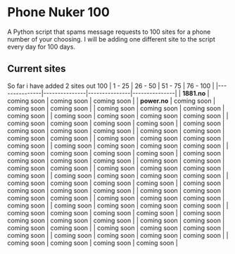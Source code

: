 # Phone Nuker 100
A Python script that spams message requests to 100 sites for a phone number of your choosing. I will be adding one different site to the script every day for 100 days.
## Current sites
So far i have added 2 sites out 100
| 1 - 25        | 26 - 50       | 51 - 75       | 76 - 100      |
|---------------|---------------|---------------|---------------|
| **1881.no**   | coming soon   | coming soon   | coming soon   |
| **power.no**  | coming soon   | coming soon   | coming soon   |
| coming soon   | coming soon   | coming soon   | coming soon   |
| coming soon   | coming soon   | coming soon   | coming soon   |
| coming soon   | coming soon   | coming soon   | coming soon   |
| coming soon   | coming soon   | coming soon   | coming soon   |
| coming soon   | coming soon   | coming soon   | coming soon   |
| coming soon   | coming soon   | coming soon   | coming soon   |
| coming soon   | coming soon   | coming soon   | coming soon   |
| coming soon   | coming soon   | coming soon   | coming soon   |
| coming soon   | coming soon   | coming soon   | coming soon   |
| coming soon   | coming soon   | coming soon   | coming soon   |
| coming soon   | coming soon   | coming soon   | coming soon   |
| coming soon   | coming soon   | coming soon   | coming soon   |
| coming soon   | coming soon   | coming soon   | coming soon   |
| coming soon   | coming soon   | coming soon   | coming soon   |
| coming soon   | coming soon   | coming soon   | coming soon   |
| coming soon   | coming soon   | coming soon   | coming soon   |
| coming soon   | coming soon   | coming soon   | coming soon   |
| coming soon   | coming soon   | coming soon   | coming soon   |
| coming soon   | coming soon   | coming soon   | coming soon   |
| coming soon   | coming soon   | coming soon   | coming soon   |
| coming soon   | coming soon   | coming soon   | coming soon   |
| coming soon   | coming soon   | coming soon   | coming soon   |
| coming soon   | coming soon   | coming soon   | coming soon   |


